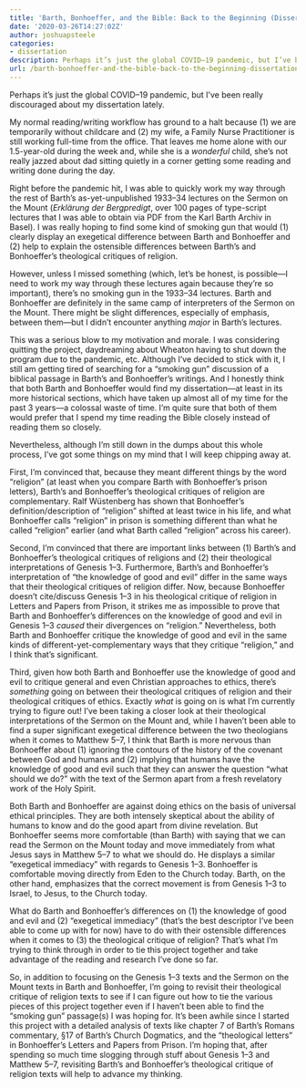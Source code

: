 ```yaml
---
title: 'Barth, Bonhoeffer, and the Bible: Back to the Beginning (Dissertation Dispatch, 2020-03-26)'
date: '2020-03-26T14:27:02Z'
author: joshuapsteele
categories:
- dissertation
description: Perhaps it’s just the global COVID–19 pandemic, but I’ve been really discouraged about my dissertation lately.
url: /barth-bonhoeffer-and-the-bible-back-to-the-beginning-dissertation-dispatch-2020-03-26/
---
```

Perhaps it’s just the global COVID–19 pandemic, but I’ve been really discouraged about my dissertation lately.

My normal reading/writing workflow has ground to a halt because (1) we are temporarily without childcare and (2) my wife, a Family Nurse Practitioner is still working full-time from the office. That leaves me home alone with our 1.5-year-old during the week and, while she is a *wonderful* child, she’s not really jazzed about dad sitting quietly in a corner getting some reading and writing done during the day.

Right before the pandemic hit, I was able to quickly work my way through the rest of Barth’s as-yet-unpublished 1933–34 lectures on the Sermon on the Mount (*Erklärung der Bergpredigt*, over 100 pages of type-script lectures that I was able to obtain via PDF from the Karl Barth Archiv in Basel). I was really hoping to find some kind of smoking gun that would (1) clearly display an exegetical difference between Barth and Bonhoeffer and (2) help to explain the ostensible differences between Barth’s and Bonhoeffer’s theological critiques of religion.

However, unless I missed something (which, let’s be honest, is possible—I need to work my way through these lectures again because they’re so important), there’s no smoking gun in the 1933–34 lectures. Barth and Bonhoeffer are definitely in the same camp of interpreters of the Sermon on the Mount. There might be slight differences, especially of emphasis, between them—but I didn’t encounter anything *major* in Barth’s lectures.

This was a serious blow to my motivation and morale. I was considering quitting the project, daydreaming about Wheaton having to shut down the program due to the pandemic, etc. Although I’ve decided to stick with it, I still am getting tired of searching for a “smoking gun” discussion of a biblical passage in Barth’s and Bonhoeffer’s writings. And I honestly think that both Barth and Bonhoeffer would find my dissertation—at least in its more historical sections, which have taken up almost all of my time for the past 3 years—a colossal waste of time. I’m quite sure that both of them would prefer that I spend my time reading the Bible closely instead of reading them so closely.

Nevertheless, although I’m still down in the dumps about this whole process, I’ve got some things on my mind that I will keep chipping away at.

First, I’m convinced that, because they meant different things by the word “religion” (at least when you compare Barth with Bonhoeffer’s prison letters), Barth’s and Bonhoeffer’s theological critiques of religion are complementary. Ralf Wüstenberg has shown that Bonhoeffer’s definition/description of “religion” shifted at least twice in his life, and what Bonhoeffer calls “religion” in prison is something different than what he called “religion” earlier (and what Barth called “religion” across his career).

Second, I’m convinced that there are important links between (1) Barth’s and Bonhoeffer’s theological critiques of religions and (2) their theological interpretations of Genesis 1–3. Furthermore, Barth’s and Bonhoeffer’s interpretation of “the knowledge of good and evil” differ in the same ways that their theological critiques of religion differ. Now, because Bonhoeffer doesn’t cite/discuss Genesis 1–3 in his theological critique of religion in Letters and Papers from Prison, it strikes me as impossible to prove that Barth and Bonhoeffer’s differences on the knowledge of good and evil in Genesis 1–3 *caused* their divergences on “religion.” Nevertheless, both Barth and Bonhoeffer critique the knowledge of good and evil in the same kinds of different-yet-complementary ways that they critique “religion,” and I think that’s significant.

Third, given how both Barth and Bonhoeffer use the knowledge of good and evil to critique general and even Christian approaches to ethics, there’s *something* going on between their theological critiques of religion and their theological critiques of ethics. Exactly *what* is going on is what I’m currently trying to figure out! I’ve been taking a closer look at their theological interpretations of the Sermon on the Mount and, while I haven’t been able to find a super significant exegetical difference between the two theologians when it comes to Matthew 5–7, I think that Barth is more nervous than Bonhoeffer about (1) ignoring the contours of the history of the covenant between God and humans and (2) implying that humans have the knowledge of good and evil such that they can answer the question “what should we do?” with the text of the Sermon apart from a fresh revelatory work of the Holy Spirit.

Both Barth and Bonhoeffer are against doing ethics on the basis of universal ethical principles. They are both intensely skeptical about the ability of humans to know and do the good apart from divine revelation. But Bonhoeffer seems more comfortable (than Barth) with saying that we can read the Sermon on the Mount today and move immediately from what Jesus says in Matthew 5–7 to what we should do. He displays a similar “exegetical immediacy” with regards to Genesis 1–3. Bonhoeffer is comfortable moving directly from Eden to the Church today. Barth, on the other hand, emphasizes that the correct movement is from Genesis 1–3 to Israel, to Jesus, to the Church today.

What do Barth and Bonhoeffer’s differences on (1) the knowledge of good and evil and (2) “exegetical immediacy” (that’s the best descriptor I’ve been able to come up with for now) have to do with their ostensible differences when it comes to (3) the theological critique of religion? That’s what I’m trying to think through in order to tie this project together and take advantage of the reading and research I’ve done so far.

So, in addition to focusing on the Genesis 1–3 texts and the Sermon on the Mount texts in Barth and Bonhoeffer, I’m going to revisit their theological critique of religion texts to see if I can figure out how to tie the various pieces of this project together even if I haven’t been able to find the “smoking gun” passage(s) I was hoping for. It’s been awhile since I started this project with a detailed analysis of texts like chapter 7 of Barth’s Romans commentary, §17 of Barth’s Church Dogmatics, and the “theological letters” in Bonhoeffer’s Letters and Papers from Prison. I’m hoping that, after spending so much time slogging through stuff about Genesis 1–3 and Matthew 5–7, revisiting Barth’s and Bonhoeffer’s theological critique of religion texts will help to advance my thinking.